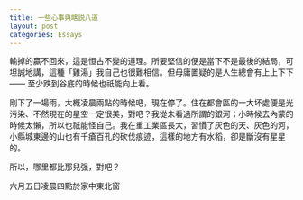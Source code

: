 ```yaml
---
title: 一些心事與瞎説八道
layout: post
categories: Essays
---
```

輸掉的贏不回來，這是恒古不變的道理。所要堅信的便是當下不是最後的結局，可坦誠地講，這種「雞湯」我自己也很難相信。但毋庸置疑的是人生總會有上上下下 —— 至少跌到谷底的時候也祇能向上看。

剛下了一場雨，大概凌晨兩點的時候吧，現在停了。住在都會區的一大坏處便是光污染、不然現在的星空一定很美，對吧？我從未看過所謂的銀河；小時候去內蒙的時候太懶，所以也祇能怪自己。我在重工業區長大，習慣了灰色的天、灰色的河，小縣城東邊的山也有千瘡百孔的砍伐痕迹，這樣的地方有水稻，卻是斷沒有星星的。

所以，哪里都比那兒强，對吧？

六月五日凌晨四點於家中東北窗